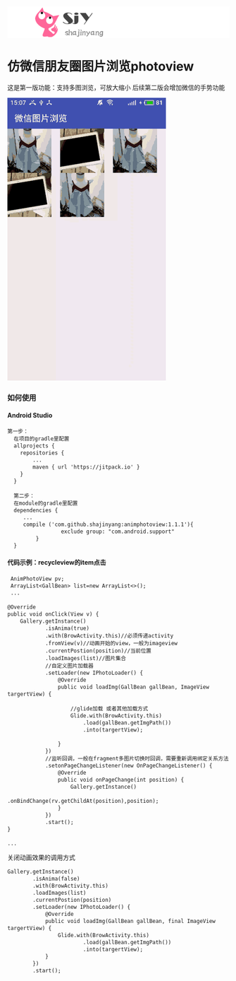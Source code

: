 ![](sjylogo.png)
# 仿微信朋友圈图片浏览photoview


  这是第一版功能：支持多图浏览，可放大缩小
  后续第二版会增加微信的手势功能


![](gif22.gif)




### 如何使用

#### Android Studio
    第一步：
      在项目的gradle里配置
      allprojects {
        repositories {
            ...
            maven { url 'https://jitpack.io' }
        }
      }

      第二步：
      在module的gradle里配置
      dependencies {
         ...
      	 compile ('com.github.shajinyang:animphotoview:1.1.1'){
                     exclude group: "com.android.support"
             }
      }



#### 代码示例：recycleview的item点击



     AnimPhotoView pv;
     ArrayList<GallBean> list=new ArrayList<>();
     ...

    @Override
    public void onClick(View v) {
        Gallery.getInstance()
                .isAnima(true)
                .with(BrowActivity.this)//必须传递activity
                .fromView(v)//动画开始的view，一般为imageview
                .currentPostion(position)//当前位置
                .loadImages(list)//图片集合
                //自定义图片加载器
                .setLoader(new IPhotoLoader() {
                    @Override
                    public void loadImg(GallBean gallBean, ImageView targertView) {

                        //glide加载 或者其他加载方式
                        Glide.with(BrowActivity.this)
                            .load(gallBean.getImgPath())
                            .into(targertView);

                    }
                })
                //监听回调，一般在fragment多图片切换时回调，需要重新调用绑定关系方法
                .setonPageChangeListener(new OnPageChangeListener() {
                    @Override
                    public void onPageChange(int position) {
                        Gallery.getInstance()
                                .onBindChange(rv.getChildAt(position),position);
                    }
                })
                .start();
    }

    ...



 关闭动画效果的调用方式

    Gallery.getInstance()
            .isAnima(false)
            .with(BrowActivity.this)
            .loadImages(list)
            .currentPostion(position)
            .setLoader(new IPhotoLoader() {
                @Override
                public void loadImg(GallBean gallBean, final ImageView targertView) {
                    Glide.with(BrowActivity.this)
                            .load(gallBean.getImgPath())
                            .into(targertView);
                }
            })
            .start();


















